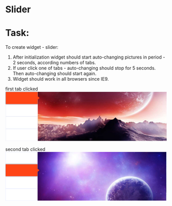 # Slider
# Task:
To create widget - slider:

1. After initialization widget should start auto-changing pictures in period - 2 seconds, according numbers of tabs.
2. If user click one of tabs - auto-changing should stop for 5 seconds. Then auto-changing should start again.
3. Widget should work in all browsers since IE9.


first tab clicked
![Скриншот](imgs/slider-screen.png)

second tab clicked
![Скриншот](imgs/slider-screen-2.png)
